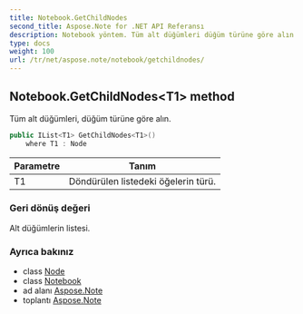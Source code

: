 ```yaml
---
title: Notebook.GetChildNodes
second_title: Aspose.Note for .NET API Referansı
description: Notebook yöntem. Tüm alt düğümleri düğüm türüne göre alın.
type: docs
weight: 100
url: /tr/net/aspose.note/notebook/getchildnodes/
---
```

## Notebook.GetChildNodes&lt;T1&gt; method

Tüm alt düğümleri, düğüm türüne göre alın.

```csharp
public IList<T1> GetChildNodes<T1>()
    where T1 : Node
```

| Parametre | Tanım |
| --- | --- |
| T1 | Döndürülen listedeki öğelerin türü. |

### Geri dönüş değeri

Alt düğümlerin listesi.

### Ayrıca bakınız

* class [Node](../../node/)
* class [Notebook](../)
* ad alanı [Aspose.Note](../../notebook/)
* toplantı [Aspose.Note](../../../)


